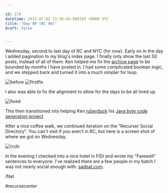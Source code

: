 ```yaml
---

id: 179
datetime: 2015-07-02 13:36:49.098193 +0000 UTC
title: "Day 99 (RC 46)"
draft: false


---
```


Wednesday, second to last day of RC and NYC (for now). Early on in the day I added pagination to my blog's index page. I finally only show the last 50 posts, instead of all of them. Ken helped me fix the [archive page](https://writing.natwelch.com/archives) to be bounded by months I have posted in. I had some complicated boolean logic, and we stepped back and turned it into a much simpler for loop.
 
![before](https://s3.amazonaws.com/f.cl.ly/items/0r2C2o252Y3a3S3i0j3L/b497271c-6883-4f8d-83af-b5e9ee34a2c2.png)
![firstfix](https://s3.amazonaws.com/f.cl.ly/items/2b3d1B3t0f3o441z172r/721ad8c0-3fdf-4944-95c2-f96c24892c73.png)

I also was able to fix the alignment to allow for the days to be all lined up.

![fixed](https://s3.amazonaws.com/f.cl.ly/items/3l3z0v0k2d1C1z3e0Y1z/fde5277c-ff6a-448b-ab5b-8b0004920708.png)

This then transitioned into helping Ken [ruberduck](https://en.wikipedia.org/wiki/Rubber_duck_debugging) his [Java byte code generation project](https://github.com/kenpratt/jvm-assembler).

After a nice coffee walk, we continued iteration on the "Recurser Social Directory". You can't visit if you aren't in RC, but here is a screen shot of where we got on Wednesday.

![rcdir](https://s3.amazonaws.com/f.cl.ly/items/1Q1D0u1k1u1P1G1i2W3f/b27b2484-7cbf-441c-b7d4-8bf78f950cf2.png)

In the evening I checked into a nice hotel in FiDi and wrote my "Farewell" sentences to everyone. I've realized there are a few people in my batch I was not nearly social enough with. [sadnat.com](http://sadnat.com).

/Nat

#recursecenter

